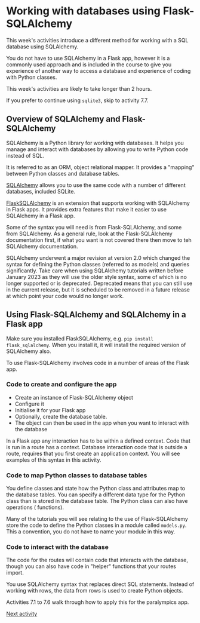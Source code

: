 # Working with databases using Flask-SQLAlchemy

This week's activities introduce a different method for working with a SQL database using SQLAlchemy.

You do not have to use SQLAlchemy in a Flask app, however it is a commonly used approach and is included in the course
to give you experience of another way to access a database and experience of coding with Python classes.

This week's activities are likely to take longer than 2 hours.

If you prefer to continue using `sqlite3`, skip to activity 7.7.

## Overview of SQLAlchemy and Flask-SQLAlchemy

SQLAlchemy is a Python library for working with databases. It helps you manage and interact with databases by
allowing you to write Python code instead of SQL.

It is referred to as an ORM, object relational mapper. It provides a "mapping" between Python classes and database
tables.

[SQLAlchemy](https://www.sqlalchemy.org) allows you to use the same code with a number of different databases, included
SQLite.

[FlaskSQLAlchemy](https://flask-sqlalchemy.readthedocs.io/en/stable/) is an extension that supports working with
SQLAlchemy in Flask apps. It provides extra features that make it easier to use SQLAlchemy in a Flask app.

Some of the syntax you will need is from Flask-SQLAlchemy, and some from SQLAlchemy. As a general rule, look at the
Flask-SQLAlchemy documentation first, if what you want is not covered there then move to teh SQLAlchemy documentation.

SQLAlchemy underwent a major revision at version 2.0 which changed the syntax for defining the Python classes (referred
to as models) and queries significantly. Take care when using SQLAlchemy tutorials written before January 2023 as they
will use the older style syntax, some of which is no longer supported or is deprecated. Deprecated means that you can
still use in the current release, but it is scheduled to be removed in a future release at which point your code would
no longer work.



## Using Flask-SQLAlchemy and SQLAlchemy in a Flask app

Make sure you installed FlaskSQLAlchemy, e.g. `pip install flask_sqlalchemy`. When you install it, it will install the
required version of SQLAlchemy also.

To use Flask-SQLAlchemy involves code in a number of areas of the Flask app.

### Code to create and configure the app

- Create an instance of Flask-SQLAlchemy object
- Configure it
- Initialise it for your Flask app
- Optionally, create the database table.
- The object can then be used in the app when you want to interact with the database

In a Flask app any interaction has to be within a defined context. Code that is run in a route has a context. Database
interaction code that is outside a route, requires that you first create an application context. You will see examples
of this syntax in this activity.

### Code to map Python classes to database tables

You define classes and state how the Python class and attributes map to the database tables. You can specify a different
data type for the Python class than is stored in the database table. The Python class can also have operations (
functions).

Many of the tutorials you will see relating to the use of Flask-SQLAlchemy store the code to define the Python classes
in a module called `models.py`. This a convention, you do not have to name your module in this way.

### Code to interact with the database

The code for the routes will contain code that interacts with the database, though you can also have code in "helper"
functions that your routes import.

You use SQLAlchemy syntax that replaces direct SQL statements. Instead of working with rows, the data from rows is used
to create Python objects.

Activities 7.1 to 7.6 walk through how to apply this for the paralympics app.

[Next activity](7-2-initialise.md)

